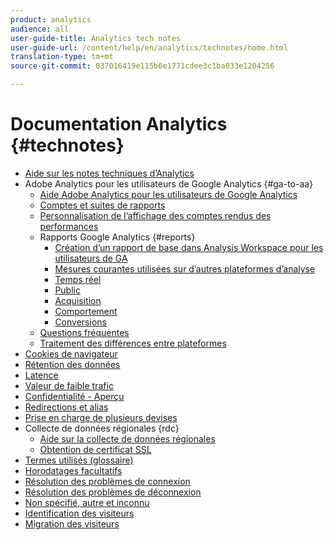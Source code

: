 ```yaml
---
product: analytics
audience: all
user-guide-title: Analytics tech notes
user-guide-url: /content/help/en/analytics/technotes/home.html
translation-type: tm+mt
source-git-commit: 037016419e115b6e1771cdee3c1ba033e1204256

---
```



# Documentation Analytics {#technotes}

+ [Aide sur les notes techniques d’Analytics](home.md)
+ Adobe Analytics pour les utilisateurs de Google Analytics {#ga-to-aa}
   + [Aide Adobe Analytics pour les utilisateurs de Google Analytics](ga-to-aa/home.md)
   + [Comptes et suites de rapports](ga-to-aa/accounts.md)
   + [Personnalisation de l’affichage des comptes rendus des performances](ga-to-aa/customization.md)
   + Rapports Google Analytics {#reports}
      + [Création d’un rapport de base dans Analysis Workspace pour les utilisateurs de GA](ga-to-aa/reports/create-report.md)
      + [Mesures courantes utilisées sur d’autres plateformes d’analyse](ga-to-aa/reports/common-metrics.md)
      + [Temps réel](ga-to-aa/reports/realtime-reports.md)
      + [Public](ga-to-aa/reports/audience-reports.md)
      + [Acquisition](ga-to-aa/reports/acquisition-reports.md)
      + [Comportement](ga-to-aa/reports/behavior-reports.md)
      + [Conversions](ga-to-aa/reports/conversions-reports.md)
   + [Questions fréquentes](ga-to-aa/faq.md)
   + [Traitement des différences entre plateformes](ga-to-aa/processing-differences.md)
+ [Cookies de navigateur](cookies.md)
+ [Rétention des données](data-retention.md)
+ [Latence](latency.md)
+ [Valeur de faible trafic](low-traffic.md)
+ [Confidentialité - Aperçu](privacy-overview.md)
+ [Redirections et alias](redirects.md)
+ [Prise en charge de plusieurs devises](multicurrency.md)
+ Collecte de données régionales {rdc}
   + [Aide sur la collecte de données régionales](rdc/regional-data-collection.md)
   + [Obtention de certificat SSL](rdc/ssl-cert-licensing.md)
+ [Termes utilisés (glossaire)](terms.md)
+ [Horodatages facultatifs](timestamps-optional.md)
+ [Résolution des problèmes de connexion](troubleshoot-login.md)
+ [Résolution des problèmes de déconnexion](troubleshoot-sessions.md)
+ [Non spécifié, autre et inconnu](unspecified.md)
+ [Identification des visiteurs](visitor-identification.md)
+ [Migration des visiteurs](visitor-migration.md)

